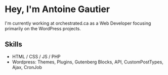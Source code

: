 # Hey, I'm Antoine Gautier

I'm currently working at orchestrated.ca as a Web Developer focusing primarily on the WordPress projects.

## Skills
* HTML / CSS / JS / PHP
* Wordpress: Themes, Plugins, Gutenberg Blocks, API, CustomPostTypes, Ajax, CronJob

